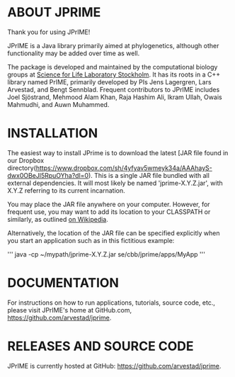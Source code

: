 

# ABOUT JPRIME 

Thank you for using JPrIME!

JPrIME is a Java library primarily aimed at phylogenetics,
although other functionality may be added over time as well.

The package is developed and maintained by the computational biology
groups at [Science for Life Laboratory Stockholm](http://www.scilifelab.se/).
It has its roots in a C++ library named PrIME, primarily developed by PIs
Jens Lagergren, Lars Arvestad, and Bengt Sennblad. Frequent contributors to
JPrIME includes Joel Sjöstrand, Mehmood Alam Khan, Raja Hashim Ali, Ikram Ullah, Owais Mahmudhi,
and Auwn Muhammed.

# INSTALLATION

The easiest way to install JPrime is to download the latest [JAR file found in
our Dropbox directory(https://www.dropbox.com/sh/4yfyav5wmeyk34a/AAAhayS-dwx0OBeJl5RpuOYha?dl=0).
This is a single JAR file bundled with all external
dependencies. It will most likely be named 'jprime-X.Y.Z.jar', with
X.Y.Z referring to its current incarnation.

You may place the JAR file anywhere on your computer. However, for frequent use,
you may want to add its location to your CLASSPATH or similarly, as outlined
[on Wikipedia](http://en.wikipedia.org/wiki/Classpath_(Java)).

Alternatively, the location of the JAR file can be specified explicitly when you
start an application such as in this fictitious example:

'''
java -cp ~/mypath/jprime-X.Y.Z.jar se/cbb/jprime/apps/MyApp
'''

# DOCUMENTATION

For instructions on how to run applications, tutorials, source code, etc., please
visit JPrIME's home at GitHub.com, https://github.com/arvestad/jprime.


# RELEASES AND SOURCE CODE

JPrIME is currently hosted at GitHub: https://github.com/arvestad/jprime.


